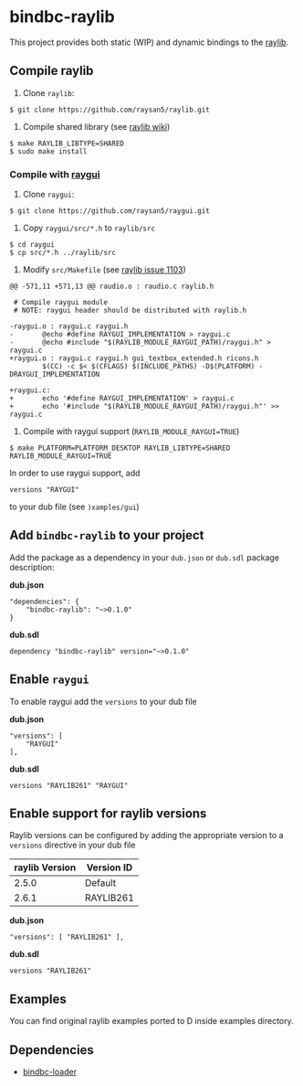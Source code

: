 # bindbc-raylib
This project provides both static (WIP) and dynamic bindings to the [raylib](https://raylib.org/).

## Compile raylib
1. Clone `raylib`:
```
$ git clone https://github.com/raysan5/raylib.git
```

1. Compile shared library (see [raylib wiki](https://github.com/raysan5/raylib/wiki))
```
$ make RAYLIB_LIBTYPE=SHARED
$ sudo make install
```

### Compile with [raygui](https://github.com/raysan5/raygui)

1. Clone `raygui`:
```
$ git clone https://github.com/raysan5/raygui.git
```

1. Copy `raygui/src/*.h` to `raylib/src`

```
$ cd raygui
$ cp src/*.h ../raylib/src
```

1. Modify `src/Makefile` (see [raylib issue 1103](https://github.com/raysan5/raylib/issues/1103))
```
@@ -571,11 +571,13 @@ raudio.o : raudio.c raylib.h

 # Compile raygui module
 # NOTE: raygui header should be distributed with raylib.h

-raygui.o : raygui.c raygui.h
-       @echo #define RAYGUI_IMPLEMENTATION > raygui.c
-       @echo #include "$(RAYLIB_MODULE_RAYGUI_PATH)/raygui.h" > raygui.c
+raygui.o : raygui.c raygui.h gui_textbox_extended.h ricons.h
        $(CC) -c $< $(CFLAGS) $(INCLUDE_PATHS) -D$(PLATFORM) -DRAYGUI_IMPLEMENTATION

+raygui.c:
+       echo '#define RAYGUI_IMPLEMENTATION' > raygui.c
+       echo '#include "$(RAYLIB_MODULE_RAYGUI_PATH)/raygui.h"' >> raygui.c
```

1. Compile with raygui support (`RAYLIB_MODULE_RAYGUI=TRUE`)
```
$ make PLATFORM=PLATFORM_DESKTOP RAYLIB_LIBTYPE=SHARED RAYLIB_MODULE_RAYGUI=TRUE
```

In order to use raygui support, add
```
versions "RAYGUI"
```
to your dub file (see `)xamples/gui`)


## Add `bindbc-raylib` to your project
Add the package as a dependency in your `dub.json` or `dub.sdl` package description:

__dub.json__
```
"dependencies": {
    "bindbc-raylib": "~>0.1.0"
}
```

__dub.sdl__
```
dependency "bindbc-raylib" version="~>0.1.0"
```

## Enable `raygui`
To enable raygui  add the `versions` to your dub file

__dub.json__
```
"versions": [
    "RAYGUI"
],
```

__dub.sdl__
```
versions "RAYLIB261" "RAYGUI"
```

## Enable support for raylib versions
Raylib versions can be configured by adding the appropriate version to a `versions` directive in your dub file

| raylib Version | Version ID |
| ---            | ---        |
| 2.5.0          | Default    |
| 2.6.1          | RAYLIB261  |


__dub.json__
```
"versions": [ "RAYLIB261" ],
```

__dub.sdl__
```
versions "RAYLIB261"
```

## Examples
You can find original raylib examples ported to D inside examples directory.

## Dependencies
- [bindbc-loader](https://github.com/BindBC/bindbc-loader)




